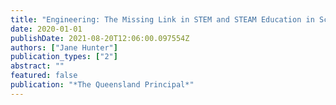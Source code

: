 ```yaml
---
title: "Engineering: The Missing Link in STEM and STEAM Education in Schools"
date: 2020-01-01
publishDate: 2021-08-20T12:06:00.097554Z
authors: ["Jane Hunter"]
publication_types: ["2"]
abstract: ""
featured: false
publication: "*The Queensland Principal*"
---
```


